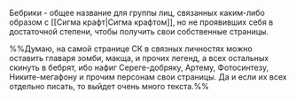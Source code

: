 Бебрики - общее название для группы лиц, связанных каким-либо образом с [[Сигма крафт|Сигма крафтом]], но не проявивших себя в достаточной степени, чтобы получить свои собственные страницы.

%%Думаю, на самой странице СК в связных личностях можно оставить главаря зомби, макща, и прочих легенд, а всех остальных скинуть в бебрят, ибо нафиг Сереге-добряку, Артему, Фотосинтезу, Никите-мегафону и прочим персонам свои страницы. Да и если их всех отдельно писать, то выйдет очень много текста.%%
